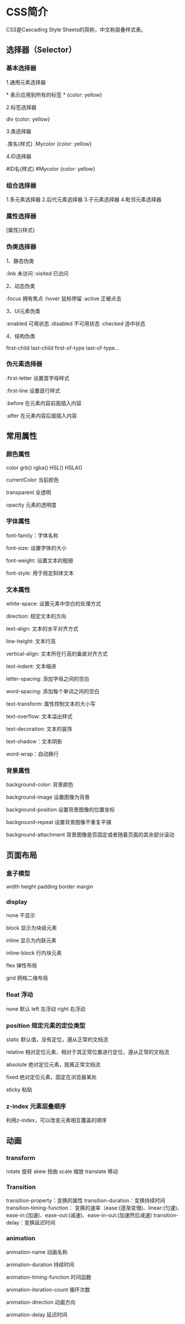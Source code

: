 # CSS简介

CSS是Cascading Style Sheets的简称，中文称层叠样式表。

## 选择器（Selector）

### 基本选择器

1.通用元素选择器

\* 表示应用到所有的标签 * {color: yellow}

2.标签选择器

div {color: yellow}

3.类选择器

.类名{样式} .Mycolor {color: yellow}

4.ID选择器

#ID名{样式} #Mycolor {color: yellow}

### 组合选择器
1.多元素选择器
2.后代元素选择器
3.子元素选择器
4.毗邻元素选择器

### 属性选择器
[属性]{样式}

### 伪类选择器
1、静态伪类

:link 未访问 :visited 已访问

2、动态伪类

:focus 拥有焦点 :hover 鼠标停留 :active 正被点击

3、UI元素伪类

:enabled    可用状态 :disabled    不可用状态 :checked    选中状态

4、结构伪类

first-child last-child first-of-type last-of-type...

### 伪元素选择器

:first-letter 设置首字母样式

:first-line 设置首行样式

:before 在元素内容前面插入内容

:after 在元素内容后面插入内容

## 常用属性

### 颜色属性
color grb() rgba() HSL() HSLA()

currentColor 当前颜色

transparent 全透明

opacity 元素的透明度

### 字体属性

font-family：字体名称

font-size: 设置字体的大小

font-weight: 设置文本的粗细

font-style: 用于规定斜体文本

### 文本属性
white-space: 设置元素中空白的处理方式

direction: 规定文本的方向

text-align: 文本的水平对齐方式

line-height: 文本行高

vertical-align: 文本所在行高的垂直对齐方式

text-indent: 文本缩进

letter-spacing: 添加字母之间的空白

word-spacing: 添加每个单词之间的空白

text-transform: 属性控制文本的大小写

text-overflow: 文本溢出样式

text-decoration: 文本的装饰

text-shadow：文本阴影

word-wrap：自动换行

### 背景属性

background-color: 背景颜色

background-image 设置图像为背景

background-position 设置背景图像的位置坐标

background-repeat 设置背景图像不重复平铺

background-attachment 背景图像是否固定或者随着页面的其余部分滚动

## 页面布局

### 盒子模型

width height padding border margin

### display

none 不显示

block 显示为块级元素

inline 显示为内联元素

inline-block 行内块元素

flex 弹性布局

grid 网格二维布局

### float 浮动
none 默认
left 左浮动
right 右浮动

### position 规定元素的定位类型
static 默认值，没有定位，遵从正常的文档流

relative 相对定位元素，相对于其正常位置进行定位，遵从正常的文档流

absolute 绝对定位元素，脱离正常文档流

fixed 绝对定位元素，固定在浏览器某处

sticky 粘贴

### z-index  元素层叠顺序
利用z-index，可以改变元素相互覆盖的顺序

## 动画
### transform
rotate 旋转
skew  扭曲
scale  缩放
translate 移动

### Transition
transition-property：变换的属性
transition-duration：变换持续时间
transition-timing-function： 变换的速率（ease:(逐渐变慢)、linear:(匀速)、ease-in:(加速)、ease-out:(减速)、ease-in-out:(加速然后减速)
transition-delay：变换延迟时间

### animation
animation-name 动画名称

animation-duration 持续时间

animation-timing-function 时间函数

animation-iteration-count 循环次数

animation-direction 动画方向

animation-delay 延迟时间
